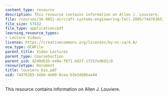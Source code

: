 ```yaml
---
content_type: resource
description: This resource contains information on Allen J. Louviere.
file: /courses/16-885j-aircraft-systems-engineering-fall-2005/74d763653ebb4e098ceab3e2db06aa4d_louviere_bio.pdf
file_size: 57432
file_type: application/pdf
learning_resource_types:
- Lecture Videos
license: https://creativecommons.org/licenses/by-nc-sa/4.0/
ocw_type: OCWFile
parent_title: Video Lectures
parent_type: CourseSection
parent_uid: d240db3b-e49a-f071-bd2f-1f257ed6d1c9
resourcetype: Document
title: louviere_bio.pdf
uid: 74d76365-3ebb-4e09-8cea-b3e2db06aa4d
---
```

This resource contains information on Allen J. Louviere.